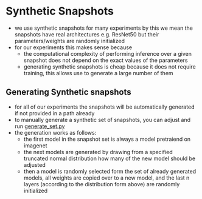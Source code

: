 # Synthetic Snapshots

- we use synthetic snapshots for many experiments by this we mean the snapshots have real architectures e.g. ResNet50
  but their parameters/weights are randomly initialized
- for our experiments this makes sense because
    - the computational complexity of performing inference over a given snapshot does not depend on the exact values of
      the parameters
    - generating synthetic snapshots is cheap because it does not require training, this allows use to generate a large
      number of them

## Generating Synthetic snapshots

- for all of our experiments the snapshots will be automatically generated if not provided in a path already
- to manually generate a synthetic set of snapshots, you can adjust and run [generate_set.py](generate_set.py)
- the generation works as follows:
    - the first model in the snapshot set is always a model pretraiend on imagenet
    - the next models are generated by drawing from a specified truncated normal distribution how many of the new model
      should be adjusted
    - then a model is randomly selected form the set of already generated models, all weights are copied over to a new
      model, and the last n layers (according to the distribution form above) are randomly initialized